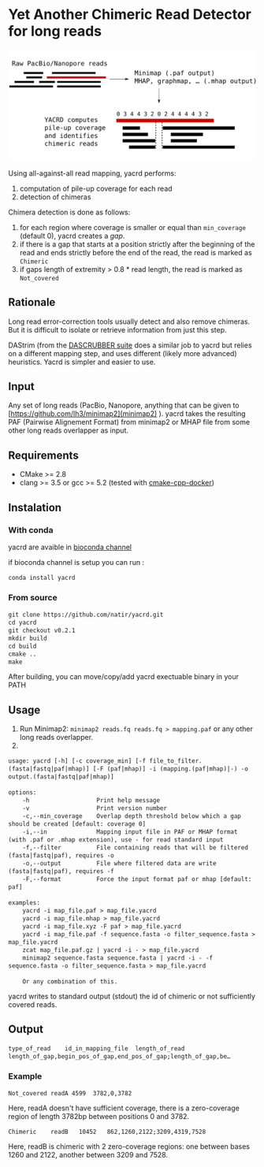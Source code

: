 # Yet Another Chimeric Read Detector for long reads

![yacrd pipeline presentation](image/pipeline.svg)

Using all-against-all read mapping, yacrd performs:

1. computation of pile-up coverage for each read
2. detection of chimeras

Chimera detection is done as follows:

1. for each region where coverage is smaller or equal than `min_coverage` (default 0), yacrd creates a _gap_.
2. if there is a gap that starts at a position strictly after the beginning of the read and ends strictly before the end of the read, the read is marked as `Chimeric`
3. if gaps length of extremity > 0.8 * read length, the read is marked as `Not_covered`

## Rationale

Long read error-correction tools usually detect and also remove chimeras. But it is difficult to isolate or retrieve information from just this step.

DAStrim (from the [DASCRUBBER suite](https://github.com/thegenemyers/DASCRUBBER) does a similar job to yacrd but relies on a different mapping step, and uses different (likely more advanced) heuristics. Yacrd is simpler and easier to use.

## Input

Any set of long reads (PacBio, Nanopore, anything that can be given to [https://github.com/lh3/minimap2](minimap2) ).
yacrd takes the resulting PAF (Pairwise Alignement Format) from minimap2 or MHAP file from some other long reads overlapper as input.

## Requirements

- CMake >= 2.8
- clang >= 3.5 or gcc >= 5.2 (tested with [cmake-cpp-docker](https://github.com/Nercury/cmake-cpp-docker))

## Instalation

### With conda

yacrd are avaible in [bioconda channel](https://bioconda.github.io/)

if bioconda channel is setup you can run :

```
conda install yacrd
```

### From source

```
git clone https://github.com/natir/yacrd.git
cd yacrd
git checkout v0.2.1
mkdir build
cd build
cmake ..
make
```

After building, you can move/copy/add yacrd exectuable binary in your PATH

## Usage

1) Run Minimap2: `minimap2 reads.fq reads.fq > mapping.paf` or any other long reads overlapper.
2)

```
usage: yacrd [-h] [-c coverage_min] [-f file_to_filter.(fasta|fastq|paf|mhap)] [-F (paf|mhap)] -i (mapping.(paf|mhap)|-) -o output.(fasta|fastq|paf|mhap)]

options:
	-h                   Print help message
	-v                   Print version number
	-c,--min_coverage    Overlap depth threshold below which a gap should be created [default: coverage 0]
	-i,--in              Mapping input file in PAF or MHAP format (with .paf or .mhap extension), use - for read standard input
	-f,--filter          File containing reads that will be filtered (fasta|fastq|paf), requires -o
	-o,--output          File where filtered data are write (fasta|fastq|paf), requires -f
	-F,--format          Force the input format paf or mhap [default: paf]

examples:
	yacrd -i map_file.paf > map_file.yacrd
	yacrd -i map_file.mhap > map_file.yacrd
	yacrd -i map_file.xyz -F paf > map_file.yacrd
	yacrd -i map_file.paf -f sequence.fasta -o filter_sequence.fasta > map_file.yacrd
	zcat map_file.paf.gz | yacrd -i - > map_file.yacrd
	minimap2 sequence.fasta sequence.fasta | yacrd -i - -f sequence.fasta -o filter_sequence.fasta > map_file.yacrd

	Or any combination of this.
```

yacrd writes to standard output (stdout) the id of chimeric or not sufficiently covered reads.

## Output

```
type_of_read	id_in_mapping_file  length_of_read  length_of_gap,begin_pos_of_gap,end_pos_of_gap;length_of_gap,be…
```

### Example

```
Not_covered readA 4599	3782,0,3782
```

Here, readA doesn't have sufficient coverage, there is a zero-coverage region of length 3782bp between positions 0 and 3782.

```
Chimeric    readB   10452   862,1260,2122;3209,4319,7528
```

Here, readB is chimeric with 2 zero-coverage regions: one between bases 1260 and 2122, another between 3209 and 7528.
